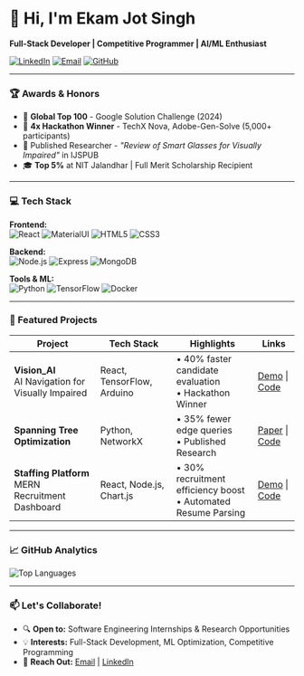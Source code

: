 # 👋 Hi, I'm Ekam Jot Singh 
**Full-Stack Developer | Competitive Programmer | AI/ML Enthusiast**  

[![LinkedIn](https://img.shields.io/badge/-LinkedIn-0A66C2?style=flat&logo=linkedin)](https://linkedin.com/in/ekam-jot-singh)
[![Email](https://img.shields.io/badge/-Email-EA4335?style=flat&logo=gmail&logoColor=white)](mailto:ekamjotjaggi2511@gmail.com)
[![GitHub](https://img.shields.io/github/followers/Ekam219?label=Follow&style=social)](https://github.com/Ekam219)

---

### 🏆 Awards & Honors
- 🥇 **Global Top 100** - Google Solution Challenge (2024)
- 🏅 **4x Hackathon Winner** - TechX Nova, Adobe-Gen-Solve (5,000+ participants)
- 📄 Published Researcher - *"Review of Smart Glasses for Visually Impaired"* in IJSPUB
- 🎓 **Top 5%** at NIT Jalandhar | Full Merit Scholarship Recipient

---

### 💻 Tech Stack
**Frontend:**  
![React](https://img.shields.io/badge/-React-61DAFB?logo=react&logoColor=black)
![MaterialUI](https://img.shields.io/badge/-Material%20UI-007FFF?logo=mui)
![HTML5](https://img.shields.io/badge/-HTML5-E34F26?logo=html5)
![CSS3](https://img.shields.io/badge/-CSS3-1572B6?logo=css3)

**Backend:**  
![Node.js](https://img.shields.io/badge/-Node.js-339933?logo=nodedotjs)
![Express](https://img.shields.io/badge/-Express-000000?logo=express)
![MongoDB](https://img.shields.io/badge/-MongoDB-47A248?logo=mongodb)

**Tools & ML:**  
![Python](https://img.shields.io/badge/-Python-3776AB?logo=python)
![TensorFlow](https://img.shields.io/badge/-TensorFlow-FF6F00?logo=tensorflow)
![Docker](https://img.shields.io/badge/-Docker-2496ED?logo=docker)

---

### 🚀 Featured Projects

| Project | Tech Stack | Highlights | Links |
|---------|------------|------------|-------|
| **Vision_AI** <br/> AI Navigation for Visually Impaired | React, TensorFlow, Arduino | • 40% faster candidate evaluation <br/> • Hackathon Winner | [Demo](link) \| [Code](https://github.com/Ekam219/VISION_AI) |
| **Spanning Tree Optimization** | Python, NetworkX | • 35% fewer edge queries <br/> • Published Research | [Paper](link) \| [Code](https://github.com/Ekam219/Probabilistic-Optimization...) |
| **Staffing Platform** <br/> MERN Recruitment Dashboard | React, Node.js, Chart.js | • 30% recruitment efficiency boost <br/> • Automated Resume Parsing | [Demo](link) \| [Code](https://github.com/Ekam219/Staffing-website) |

---

### 📈 GitHub Analytics

![Top Languages](https://github-readme-stats.vercel.app/api/top-langs/?username=Ekam219&layout=compact&theme=radical&hide=procfile)

---

### 📫 Let's Collaborate!
- 🔍 **Open to:** Software Engineering Internships & Research Opportunities
- 💡 **Interests:** Full-Stack Development, ML Optimization, Competitive Programming
- 📧 **Reach Out:** [Email](mailto:ekamjotjaggi2511@gmail.com) | [LinkedIn](https://linkedin.com/in/ekam-jot-singh)
